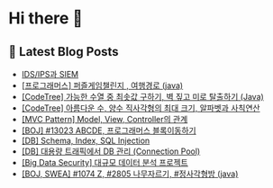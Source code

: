# Hi there 👋


## 📕 Latest Blog Posts

<ul><li><a href='https://wsw3727.tistory.com/85' target='_blank'>IDS/IPS과 SIEM</a></li><li><a href='https://wsw3727.tistory.com/84' target='_blank'>[프로그래머스] 퍼즐게임챌린지 , 여행경로 (java)</a></li><li><a href='https://wsw3727.tistory.com/83' target='_blank'>[CodeTree] 가능한 수열 중 최솟값 구하기, 벽 짚고 미로 탈출하기 (Java)</a></li><li><a href='https://wsw3727.tistory.com/82' target='_blank'>[CodeTree] 아름다운 수, 양수 직사각형의 최대 크기, 알파벳과 사칙연산</a></li><li><a href='https://wsw3727.tistory.com/81' target='_blank'>[MVC Pattern] Model, View, Controller의 관계</a></li><li><a href='https://wsw3727.tistory.com/80' target='_blank'>[BOJ] #13023 ABCDE, 프로그래머스 블록이동하기</a></li><li><a href='https://wsw3727.tistory.com/79' target='_blank'>[DB] Schema, Index, SQL Injection</a></li><li><a href='https://wsw3727.tistory.com/78' target='_blank'>[DB] 대용량 트래픽에서 DB 관리 (Connection Pool)</a></li><li><a href='https://wsw3727.tistory.com/77' target='_blank'>[Big Data Security] 대규모 데이터 분석 프로젝트</a></li><li><a href='https://wsw3727.tistory.com/76' target='_blank'>[BOJ, SWEA] #1074 Z, #2805 나무자르기, #정사각형방 (java)</a></li></ul>